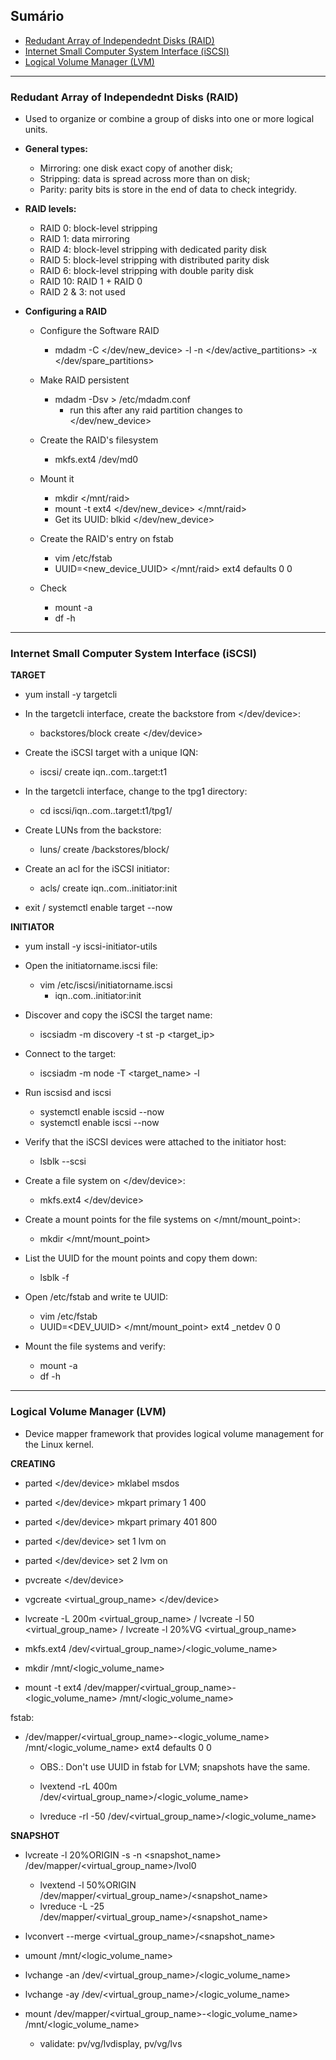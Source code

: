 ## Sumário
* [Redudant Array of Independednt Disks (RAID)](#redudant-array-of-independednt-disks-raid)
* [Internet Small Computer System Interface (iSCSI)](#internet-small-computer-system-interface-iscsi)
* [Logical Volume Manager (LVM)](#logical-volume-manager-lvm)

---

### Redudant Array of Independednt Disks (RAID)

* Used to organize or combine a group of disks into one or more logical units.

- **General types:**
  - Mirroring: one disk exact copy of another disk;
  - Stripping: data is spread across more than on disk;
  - Parity: parity bits is store in the end of data to check integridy.

- **RAID levels:**
  - RAID 0: block-level stripping
  - RAID 1: data mirroring
  - RAID 4: block-level stripping with dedicated parity disk
  - RAID 5: block-level stripping with distributed parity disk
  - RAID 6: block-level stripping with double parity disk
  - RAID 10: RAID 1 + RAID 0
  - RAID 2 & 3: not used

- **Configuring a RAID**
  - Configure the Software RAID
    - mdadm -C </dev/new_device> -l <raidlevel> -n </dev/active_partitions> -x </dev/spare_partitions>

  - Make RAID persistent
    - mdadm -Dsv > /etc/mdadm.conf
      - run this after any raid partition changes to </dev/new_device>

  - Create the RAID's filesystem
    - mkfs.ext4 /dev/md0

  - Mount it
    - mkdir </mnt/raid>
    - mount -t ext4 </dev/new_device> </mnt/raid>
    - Get its UUID: blkid </dev/new_device>

  - Create the RAID's entry on fstab
    - vim /etc/fstab
    - UUID=<new_device_UUID> </mnt/raid> ext4 defaults 0 0

  - Check
    - mount -a
    - df -h

---

### Internet Small Computer System Interface (iSCSI)

**TARGET**
- yum install -y targetcli

- In the targetcli interface, create the <block> backstore from </dev/device>:
  - backstores/block create <block> </dev/device>

- Create the iSCSI target with a unique IQN:
  - iscsi/ create iqn.<yyyy-mm>.com.<name>.target:t1

- In the targetcli interface, change to the tpg1 directory:
  - cd iscsi/iqn.<yyyy-mm>.com.<name>.target:t1/tpg1/

- Create LUNs from the <block> backstore:
  -  luns/ create /backstores/block/<block>

- Create an acl for the iSCSI initiator:
  -  acls/ create iqn.<yyyy-mm>.com.<name>.initiator:init

- exit / systemctl enable target --now

**INITIATOR**
- yum install -y iscsi-initiator-utils

- Open the initiatorname.iscsi file:
  - vim /etc/iscsi/initiatorname.iscsi
    - iqn.<yyyy-mm>.com.<name>.initiator:init

- Discover and copy the iSCSI the target name:
  - iscsiadm -m discovery -t st -p <target_ip>

- Connect to the target:
  - iscsiadm -m node -T <target_name> -l

- Run iscsisd and iscsi
  - systemctl enable iscsid --now
  - systemctl enable iscsi --now

- Verify that the iSCSI devices were attached to the initiator host:
  - lsblk --scsi 

- Create a file system on </dev/device>:
  - mkfs.ext4 </dev/device>

- Create a mount points for the file systems on </mnt/mount_point>:
  - mkdir </mnt/mount_point>

- List the UUID for the mount points and copy them down:
  - lsblk -f

- Open /etc/fstab and write te UUID:
  - vim /etc/fstab
  - UUID=<DEV_UUID>   </mnt/mount_point> ext4    _netdev 0 0

- Mount the file systems and verify:
  - mount -a
  - df -h

---

### Logical Volume Manager (LVM)

- Device mapper framework that provides logical volume management for the Linux kernel.

**CREATING**
- parted </dev/device> mklabel msdos
- parted </dev/device> mkpart primary 1 400
- parted </dev/device> mkpart primary 401 800
- parted </dev/device> set 1 lvm on
- parted </dev/device> set 2 lvm on
- pvcreate </dev/device>
- vgcreate <virtual_group_name> </dev/device>
- lvcreate -L 200m <virtual_group_name> / lvcreate -l 50 <virtual_group_name> / lvcreate -l 20%VG <virtual_group_name>

- mkfs.ext4 /dev/<virtual_group_name>/<logic_volume_name>
- mkdir /mnt/<logic_volume_name>
- mount -t ext4 /dev/mapper/<virtual_group_name>-<logic_volume_name> /mnt/<logic_volume_name>

fstab:
- /dev/mapper/<virtual_group_name>-<logic_volume_name> /mnt/<logic_volume_name> ext4 defaults 0 0
  - OBS.: Don't use UUID in fstab for LVM; snapshots have the same.

  - lvextend -rL 400m /dev/<virtual_group_name>/<logic_volume_name>
  - lvreduce -rl -50 /dev/<virtual_group_name>/<logic_volume_name>

**SNAPSHOT**
- lvcreate -l 20%ORIGIN -s -n <snapshot_name> /dev/mapper/<virtual_group_name>/lvol0
  - lvextend -l 50%ORIGIN /dev/mapper/<virtual_group_name>/<snapshot_name>
  - lvreduce -L -25 /dev/mapper/<virtual_group_name>/<snapshot_name>

- lvconvert --merge <virtual_group_name>/<snapshot_name>
- umount /mnt/<logic_volume_name>
- lvchange -an /dev/<virtual_group_name>/<logic_volume_name>
- lvchange -ay /dev/<virtual_group_name>/<logic_volume_name>
- mount /dev/mapper/<virtual_group_name>-<logic_volume_name> /mnt/<logic_volume_name>
  - validate: pv/vg/lvdisplay, pv/vg/lvs